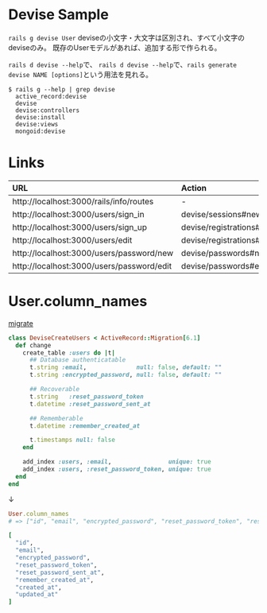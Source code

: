 # Devise Sample

`rails g devise User`
deviseの小文字・大文字は区別され、すべて小文字のdeviseのみ。
既存のUserモデルがあれば、追加する形で作られる。

`rails d devise --help`で、
`rails d devise --help`で、`rails generate devise NAME [options]`という用法を見れる。

```
$ rails g --help | grep devise
  active_record:devise
  devise
  devise:controllers
  devise:install
  devise:views
  mongoid:devise
```

# Links

|URL  |Action|
|:--- |:---  |
|http://localhost:3000/rails/info/routes  |-
|http://localhost:3000/users/sign_in      |devise/sessions#new    
|http://localhost:3000/users/sign_up      |devise/registrations#new
|http://localhost:3000/users/edit         |devise/registrations#edit
|http://localhost:3000/users/password/new |devise/passwords#new
|http://localhost:3000/users/password/edit|devise/passwords#edit

# User.column_names


[migrate](/db/migrate/)
```rb
class DeviseCreateUsers < ActiveRecord::Migration[6.1]
  def change
    create_table :users do |t|
      ## Database authenticatable
      t.string :email,              null: false, default: ""
      t.string :encrypted_password, null: false, default: ""

      ## Recoverable
      t.string   :reset_password_token
      t.datetime :reset_password_sent_at

      ## Rememberable
      t.datetime :remember_created_at

      t.timestamps null: false
    end

    add_index :users, :email,                unique: true
    add_index :users, :reset_password_token, unique: true
  end
end
```
↓
```rb
User.column_names
# => ["id", "email", "encrypted_password", "reset_password_token", "reset_password_sent_at", "remember_created_at", "created_at", "updated_at"]

[
  "id",
  "email",
  "encrypted_password",
  "reset_password_token",
  "reset_password_sent_at",
  "remember_created_at",
  "created_at",
  "updated_at"
]
```

